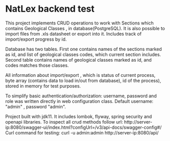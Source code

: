 # NatLex backend test

This project implements CRUD operations to work with Sections which contains Geological Classes , in database(PostgreSQL).
It is also possible to import files from .xls datasheet or export into it. Includes track of import/export progress by id.

Database has two tables. First one contains names of the sections marked as id, and list of geological classes codes, 
which current section includes. Second table contains names of geological classes marked as id, and codes matches those classes.

All information about import/export , which is status of current process, byte array (contains data to load in/out from database),
id of the process), stored in memory for test purposes.

To simplify basic authentication/authorization: username, password and role was written directly in web configuration class.
Default username: "admin" , password "admin". 

Project built with jdk11. It includes lombok, flyway, spring security and openapi libraries.
To inspect all crud methods follow url: http://server-ip:8080/swagger-ui/index.html?configUrl=/v3/api-docs/swagger-config#/
Curl command for testing: curl -u admin:admin http://server-ip:8080/api/
